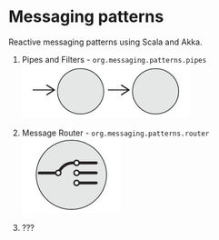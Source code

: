 # Messaging patterns

Reactive messaging patterns using Scala and Akka.


1. Pipes and Filters - `org.messaging.patterns.pipes`<br />
![Alt text](img/pipes_and_filters.png?raw=true)<br />

2. Message Router - `org.messaging.patterns.router`<br />
![Alt text](img/message_router.png?raw=true)<br />

3. ???

